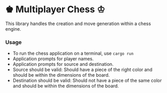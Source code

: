 # ♚ Multiplayer Chess ♔

This library handles the creation and move generation within a chess engine.

### Usage
* To run the chess application on a terminal, use ```cargo run```
* Application prompts for player names.
* Application prompts for source and destination.
* Source should be valid: Should have a piece of the right color and should
  be within the dimensions of the board.
* Destination should be valid: Should not have a piece of the same color
  and should be within the dimensions of the board.


